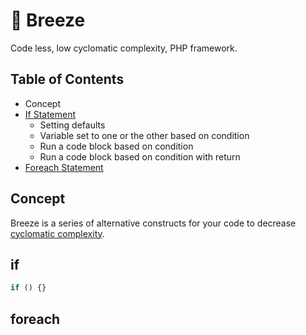 # 🍃 Breeze
Code less, low cyclomatic complexity, PHP framework.

## Table of Contents
* Concept
* [If Statement](#if)
  * Setting defaults
  * Variable set to one or the other based on condition
  * Run a code block based on condition
  * Run a code block based on condition with return
* [Foreach Statement](#foreach)

## Concept
Breeze is a series of alternative constructs for your code to decrease [cyclomatic complexity](https://en.wikipedia.org/wiki/Cyclomatic_complexity).

## if
```php
if () {}
```
## foreach
